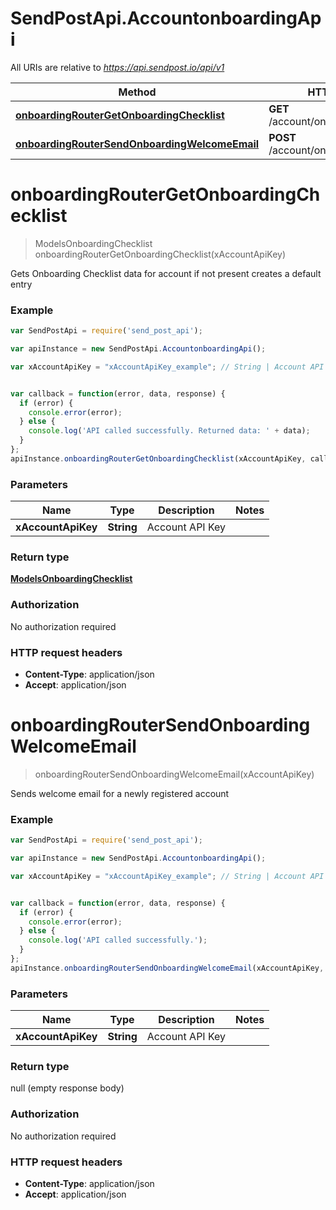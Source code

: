 # SendPostApi.AccountonboardingApi

All URIs are relative to *https://api.sendpost.io/api/v1*

Method | HTTP request | Description
------------- | ------------- | -------------
[**onboardingRouterGetOnboardingChecklist**](AccountonboardingApi.md#onboardingRouterGetOnboardingChecklist) | **GET** /account/onboarding/checklist | 
[**onboardingRouterSendOnboardingWelcomeEmail**](AccountonboardingApi.md#onboardingRouterSendOnboardingWelcomeEmail) | **POST** /account/onboarding/welcome | 


<a name="onboardingRouterGetOnboardingChecklist"></a>
# **onboardingRouterGetOnboardingChecklist**
> ModelsOnboardingChecklist onboardingRouterGetOnboardingChecklist(xAccountApiKey)



Gets Onboarding Checklist data for account if not present creates a default entry

### Example
```javascript
var SendPostApi = require('send_post_api');

var apiInstance = new SendPostApi.AccountonboardingApi();

var xAccountApiKey = "xAccountApiKey_example"; // String | Account API Key


var callback = function(error, data, response) {
  if (error) {
    console.error(error);
  } else {
    console.log('API called successfully. Returned data: ' + data);
  }
};
apiInstance.onboardingRouterGetOnboardingChecklist(xAccountApiKey, callback);
```

### Parameters

Name | Type | Description  | Notes
------------- | ------------- | ------------- | -------------
 **xAccountApiKey** | **String**| Account API Key | 

### Return type

[**ModelsOnboardingChecklist**](ModelsOnboardingChecklist.md)

### Authorization

No authorization required

### HTTP request headers

 - **Content-Type**: application/json
 - **Accept**: application/json

<a name="onboardingRouterSendOnboardingWelcomeEmail"></a>
# **onboardingRouterSendOnboardingWelcomeEmail**
> onboardingRouterSendOnboardingWelcomeEmail(xAccountApiKey)



Sends welcome email for a newly registered account

### Example
```javascript
var SendPostApi = require('send_post_api');

var apiInstance = new SendPostApi.AccountonboardingApi();

var xAccountApiKey = "xAccountApiKey_example"; // String | Account API Key


var callback = function(error, data, response) {
  if (error) {
    console.error(error);
  } else {
    console.log('API called successfully.');
  }
};
apiInstance.onboardingRouterSendOnboardingWelcomeEmail(xAccountApiKey, callback);
```

### Parameters

Name | Type | Description  | Notes
------------- | ------------- | ------------- | -------------
 **xAccountApiKey** | **String**| Account API Key | 

### Return type

null (empty response body)

### Authorization

No authorization required

### HTTP request headers

 - **Content-Type**: application/json
 - **Accept**: application/json

